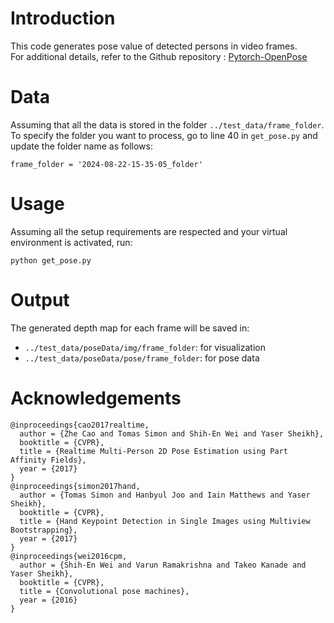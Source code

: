 # Introduction
This code generates pose value of detected persons in video frames. \
For additional details, refer to the Github repository : [Pytorch-OpenPose](https://github.com/Hzzone/pytorch-openpose)

# Data
Assuming that all the data is stored in the folder `../test_data/frame_folder`. \
To specify the folder you want to process, go to line 40 in `get_pose.py` and update the folder name as follows:
```
frame_folder = '2024-08-22-15-35-05_folder'          
```

# Usage
Assuming all the setup requirements are respected and your virtual environment is activated, run:
```
python get_pose.py
```


# Output
The generated depth map for each frame will be saved in:
+ `../test_data/poseData/img/frame_folder`: for visualization
+ `../test_data/poseData/pose/frame_folder`: for pose data


# Acknowledgements
```
@inproceedings{cao2017realtime,
  author = {Zhe Cao and Tomas Simon and Shih-En Wei and Yaser Sheikh},
  booktitle = {CVPR},
  title = {Realtime Multi-Person 2D Pose Estimation using Part Affinity Fields},
  year = {2017}
}
@inproceedings{simon2017hand,
  author = {Tomas Simon and Hanbyul Joo and Iain Matthews and Yaser Sheikh},
  booktitle = {CVPR},
  title = {Hand Keypoint Detection in Single Images using Multiview Bootstrapping},
  year = {2017}
}
@inproceedings{wei2016cpm,
  author = {Shih-En Wei and Varun Ramakrishna and Takeo Kanade and Yaser Sheikh},
  booktitle = {CVPR},
  title = {Convolutional pose machines},
  year = {2016}
}
```

